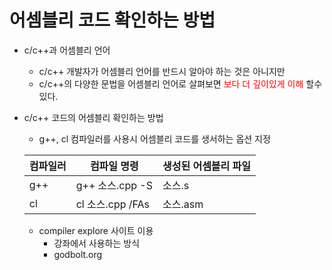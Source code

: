 <style>
r { color: Red }
o { color: Orange }
g { color: Green }
</style>

# 어셈블리 코드 확인하는 방법
- c/c++과 어셈블리 언어
  - c/c++ 개발자가 어셈블리 언어를 반드시 알아야 하는 것은 아니지만
  - c/c++의 다양한 문법을 어셈블리 언어로 살펴보면 <r>보다 더 깊이있게 이해</r> 할수 있다.

- c/c++ 코드의 어셈블리 확인하는 방법
  - g++, cl 컴파일러를 사용시 어셈블리 코드를 생서하는 옵션 지정

  |컴파일러 | 컴파일 명령| 생성된 어셈블리 파일|
  |--|--|--|
  |g++| g++ 소스.cpp -S| 소스.s|
  |cl| cl 소스.cpp /FAs | 소스.asm|

  - compiler explore 사이트 이용
    - 강좌에서 사용하는 방식
    - godbolt.org